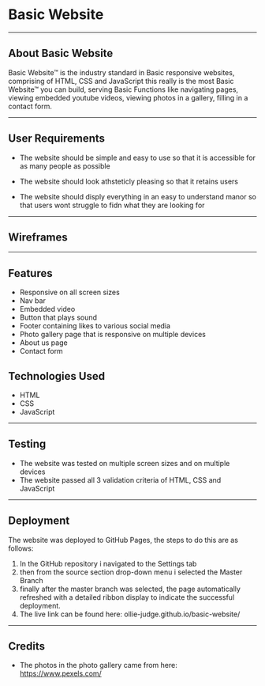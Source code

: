 # Basic Website

---

## About Basic Website

Basic Website™ is the industry standard in Basic responsive websites, comprising of HTML, CSS and JavaScript this really is the most Basic Website™ you can build, serving Basic Functions like navigating pages, viewing embedded youtube videos, viewing photos in a gallery, filling in a contact form.

---

## User Requirements

- The website should be simple and easy to use so that it is accessible for as many people as possible

- The website should look athsteticly pleasing so that it retains users

- The website should disply everything in an easy to understand manor so that users wont struggle to fidn what they are looking for

---

## Wireframes

---

## Features

- Responsive on all screen sizes
- Nav bar
- Embedded video
- Button that plays sound
- Footer containing likes to various social media
- Photo gallery page that is responsive on multiple devices
- About us page
- Contact form

## Technologies Used

- HTML
- CSS
- JavaScript

---

## Testing

- The website was tested on multiple screen sizes and on multiple devices
- The website passed all 3 validation criteria of HTML, CSS and JavaScript

---

## Deployment

The website was deployed to GitHub Pages, the steps to do this are as follows:

1. In the GitHub repository i navigated to the Settings tab
2. then from the source section drop-down menu i selected the Master Branch
3. finally after the master branch was selected, the page automatically refreshed with a detailed ribbon display to indicate the successful deployment.
4. The live link can be found here: ollie-judge.github.io/basic-website/

---

## Credits

- The photos in the photo gallery came from here: https://www.pexels.com/
